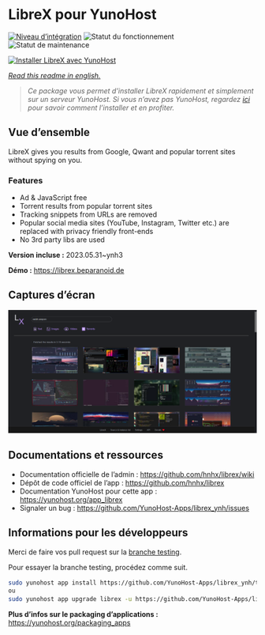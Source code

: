 <!--
N.B.: This README was automatically generated by https://github.com/YunoHost/apps/tree/master/tools/README-generator
It shall NOT be edited by hand.
-->

# LibreX pour YunoHost

[![Niveau d’intégration](https://dash.yunohost.org/integration/librex.svg)](https://dash.yunohost.org/appci/app/librex) ![Statut du fonctionnement](https://ci-apps.yunohost.org/ci/badges/librex.status.svg) ![Statut de maintenance](https://ci-apps.yunohost.org/ci/badges/librex.maintain.svg)

[![Installer LibreX avec YunoHost](https://install-app.yunohost.org/install-with-yunohost.svg)](https://install-app.yunohost.org/?app=librex)

*[Read this readme in english.](./README.md)*

> *Ce package vous permet d’installer LibreX rapidement et simplement sur un serveur YunoHost.
Si vous n’avez pas YunoHost, regardez [ici](https://yunohost.org/#/install) pour savoir comment l’installer et en profiter.*

## Vue d’ensemble

LibreX gives you results from Google, Qwant and popular torrent sites without spying on you. 

### Features

- Ad & JavaScript free
- Torrent results from popular torrent sites
- Tracking snippets from URLs are removed
- Popular social media sites (YouTube, Instagram, Twitter etc.) are replaced with privacy friendly front-ends
- No 3rd party libs are used


**Version incluse :** 2023.05.31~ynh3

**Démo :** https://librex.beparanoid.de

## Captures d’écran

![Capture d’écran de LibreX](./doc/screenshots/screenshot.png)

## Documentations et ressources

* Documentation officielle de l’admin : <https://github.com/hnhx/librex/wiki>
* Dépôt de code officiel de l’app : <https://github.com/hnhx/librex>
* Documentation YunoHost pour cette app : <https://yunohost.org/app_librex>
* Signaler un bug : <https://github.com/YunoHost-Apps/librex_ynh/issues>

## Informations pour les développeurs

Merci de faire vos pull request sur la [branche testing](https://github.com/YunoHost-Apps/librex_ynh/tree/testing).

Pour essayer la branche testing, procédez comme suit.

``` bash
sudo yunohost app install https://github.com/YunoHost-Apps/librex_ynh/tree/testing --debug
ou
sudo yunohost app upgrade librex -u https://github.com/YunoHost-Apps/librex_ynh/tree/testing --debug
```

**Plus d’infos sur le packaging d’applications :** <https://yunohost.org/packaging_apps>